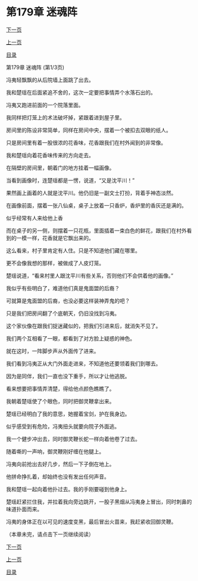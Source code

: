 <h1>第179章    迷魂阵</h1>
            <div><p><a href="./0535_%E7%AC%AC179%E7%AB%A0_%E8%BF%B7%E9%AD%82%E9%98%B5.md">下一页</a></p><p><a href="./0533_%E7%AC%AC178%E7%AB%A0_%E5%82%80%E5%84%A1.md">上一页</a></p><p><a href="../">目录</a></p></div>
            <div><p>第179章    迷魂阵 (第1/3页)</p><p>冯夷轻飘飘的从后院墙上面跳了出去。</p><p>我和楚瑶在后面紧追不舍的，这次一定要把事情弄个水落石出的。</p><p>冯夷又跑进前面的一个院落里面。</p><p>我同样把灯笼上的术法破坏掉，紧跟着进到屋子里。</p><p>房间里的陈设非常简单，同样在房间中央，摆着一个被扣去双眼的纸人。</p><p>只是房间里有着一股很浓的花香味，花香跟我们在村外闻到的非常像。</p><p>我和楚瑶向着花香味传来的方向走去。</p><p>在隔壁的房间里，朝着门的地方挂着一幅画像。</p><p>当看到画像时，连楚瑶都是一愣，说道，“又是沈平川！”</p><p>果然画上画着的人就是沈平川。他仍旧是一副文士打扮，背着手神态淡然。</p><p>在画像前面，摆着一张八仙桌，桌子上放着一只香炉，香炉里的香灰还是满的。</p><p>似乎经常有人来给他上香</p><p>而在桌子的另一侧，则摆着一只花瓶，里面插着一束白色的鲜花，跟我们在村外看到的一模一样，花香就是它飘出来的。</p><p>这么看来，村子里肯定有人住。只是不知道他们藏在哪里。</p><p>更不会像我想的那样，被做成了人皮灯笼。</p><p>楚瑶说道，“看来村里人跟沈平川有些关系，否则他们不会供着他的画像。”</p><p>我似乎有些明白了，难道他们真是鬼面盟的后裔？</p><p>可就算是鬼面盟的后裔，也没必要这样装神弄鬼的吧？</p><p>只是我们把房间翻了个底朝天，仍旧没找到冯夷。</p><p>这个家伙像在跟我们捉迷藏似的，把我们引进来后，就消失不见了。</p><p>我们两个互相看了一眼，都看到了对方脸上疑惑的神色。</p><p>就在这时，一阵脚步声从外面传了进来。</p><p>我们看到冯夷正从大门外面走进来，不知道他还要领着我们到哪去。</p><p>因为是同伴，我们一直也没下重手，所以才让他逃脱。</p><p>看来想要把事情弄清楚，得给他点颜色瞧瞧了。</p><p>我朝着楚瑶使了个眼色，同时把御灵鞭拿出来。</p><p>楚瑶已经明白了我的意思，她握着宝剑，护在我身边。</p><p>似乎感受到有危险，冯夷扭头就要向院子外面逃。</p><p>我一个健步冲出去，同时御灵鞭长蛇一样向着他卷了过去。</p><p>随着嘶的一声响，御灵鞭刚好缠在他腿上。</p><p>冯夷向前抢出去好几步，然后一下子倒在地上。</p><p>他拼命挣扎着，却始终也没有发出任何声音。</p><p>我和楚瑶一起向着他扑过去。我的手刚要碰到他身上。</p><p>楚瑶赶紧拦住我，并拉着我向旁边跳开，一股子黑烟从冯夷身上冒出，同时刺鼻的味道扑面而来。</p><p>冯夷的身体正在以可见的速度变黑，最后冒出火苗来，我赶紧收回御灵鞭。</p><p>（本章未完，请点击下一页继续阅读）</p></div>
            <div><p><a href="./0535_%E7%AC%AC179%E7%AB%A0_%E8%BF%B7%E9%AD%82%E9%98%B5.md">下一页</a></p><p><a href="./0533_%E7%AC%AC178%E7%AB%A0_%E5%82%80%E5%84%A1.md">上一页</a></p><p><a href="../">目录</a></p></div>